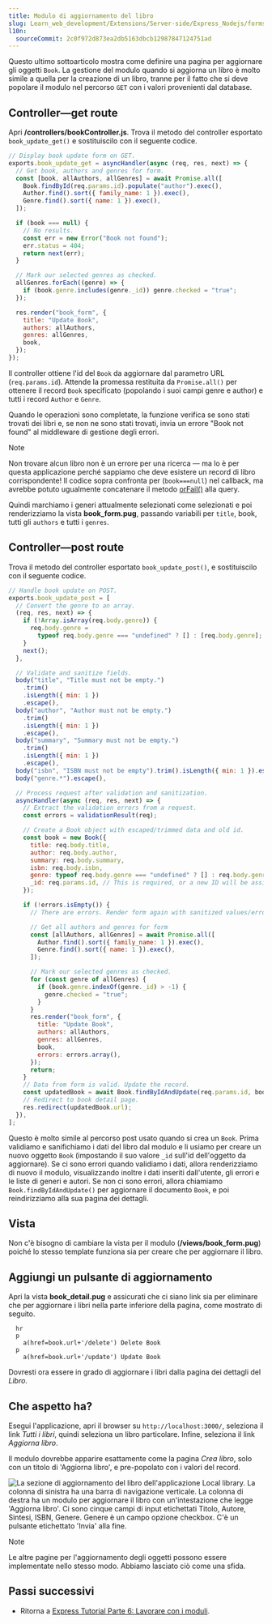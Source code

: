 ```yaml
---
title: Modulo di aggiornamento del libro
slug: Learn_web_development/Extensions/Server-side/Express_Nodejs/forms/Update_Book_form
l10n:
  sourceCommit: 2c0f972d873ea2db5163dbcb12987847124751ad
---
```


Questo ultimo sottoarticolo mostra come definire una pagina per aggiornare gli oggetti `Book`. La gestione del modulo quando si aggiorna un libro è molto simile a quella per la creazione di un libro, tranne per il fatto che si deve popolare il modulo nel percorso `GET` con i valori provenienti dal database.

## Controller—get route

Apri **/controllers/bookController.js**. Trova il metodo del controller esportato `book_update_get()` e sostituiscilo con il seguente codice.

```js
// Display book update form on GET.
exports.book_update_get = asyncHandler(async (req, res, next) => {
  // Get book, authors and genres for form.
  const [book, allAuthors, allGenres] = await Promise.all([
    Book.findById(req.params.id).populate("author").exec(),
    Author.find().sort({ family_name: 1 }).exec(),
    Genre.find().sort({ name: 1 }).exec(),
  ]);

  if (book === null) {
    // No results.
    const err = new Error("Book not found");
    err.status = 404;
    return next(err);
  }

  // Mark our selected genres as checked.
  allGenres.forEach((genre) => {
    if (book.genre.includes(genre._id)) genre.checked = "true";
  });

  res.render("book_form", {
    title: "Update Book",
    authors: allAuthors,
    genres: allGenres,
    book,
  });
});
```

Il controller ottiene l'id del `Book` da aggiornare dal parametro URL (`req.params.id`).
Attende la promessa restituita da `Promise.all()` per ottenere il record `Book` specificato (popolando i suoi campi genre e author) e tutti i record `Author` e `Genre`.

Quando le operazioni sono completate, la funzione verifica se sono stati trovati dei libri e, se non ne sono stati trovati, invia un errore "Book not found" al middleware di gestione degli errori.

> [!NOTE]
> Non trovare alcun libro non è un errore per una ricerca — ma lo è per questa applicazione perché sappiamo che deve esistere un record di libro corrispondente! Il codice sopra confronta per (`book===null`) nel callback, ma avrebbe potuto ugualmente concatenare il metodo [orFail()](<https://mongoosejs.com/docs/api/query.html#Query.prototype.orFail()>) alla query.

Quindi marchiamo i generi attualmente selezionati come selezionati e poi renderizziamo la vista **book_form.pug**, passando variabili per `title`, book, tutti gli `authors` e tutti i `genres`.

## Controller—post route

Trova il metodo del controller esportato `book_update_post()`, e sostituiscilo con il seguente codice.

```js
// Handle book update on POST.
exports.book_update_post = [
  // Convert the genre to an array.
  (req, res, next) => {
    if (!Array.isArray(req.body.genre)) {
      req.body.genre =
        typeof req.body.genre === "undefined" ? [] : [req.body.genre];
    }
    next();
  },

  // Validate and sanitize fields.
  body("title", "Title must not be empty.")
    .trim()
    .isLength({ min: 1 })
    .escape(),
  body("author", "Author must not be empty.")
    .trim()
    .isLength({ min: 1 })
    .escape(),
  body("summary", "Summary must not be empty.")
    .trim()
    .isLength({ min: 1 })
    .escape(),
  body("isbn", "ISBN must not be empty").trim().isLength({ min: 1 }).escape(),
  body("genre.*").escape(),

  // Process request after validation and sanitization.
  asyncHandler(async (req, res, next) => {
    // Extract the validation errors from a request.
    const errors = validationResult(req);

    // Create a Book object with escaped/trimmed data and old id.
    const book = new Book({
      title: req.body.title,
      author: req.body.author,
      summary: req.body.summary,
      isbn: req.body.isbn,
      genre: typeof req.body.genre === "undefined" ? [] : req.body.genre,
      _id: req.params.id, // This is required, or a new ID will be assigned!
    });

    if (!errors.isEmpty()) {
      // There are errors. Render form again with sanitized values/error messages.

      // Get all authors and genres for form
      const [allAuthors, allGenres] = await Promise.all([
        Author.find().sort({ family_name: 1 }).exec(),
        Genre.find().sort({ name: 1 }).exec(),
      ]);

      // Mark our selected genres as checked.
      for (const genre of allGenres) {
        if (book.genre.indexOf(genre._id) > -1) {
          genre.checked = "true";
        }
      }
      res.render("book_form", {
        title: "Update Book",
        authors: allAuthors,
        genres: allGenres,
        book,
        errors: errors.array(),
      });
      return;
    }
    // Data from form is valid. Update the record.
    const updatedBook = await Book.findByIdAndUpdate(req.params.id, book, {});
    // Redirect to book detail page.
    res.redirect(updatedBook.url);
  }),
];
```

Questo è molto simile al percorso post usato quando si crea un `Book`.
Prima validiamo e sanifichiamo i dati del libro dal modulo e li usiamo per creare un nuovo oggetto `Book` (impostando il suo valore `_id` sull'id dell'oggetto da aggiornare). Se ci sono errori quando validiamo i dati, allora renderizziamo di nuovo il modulo, visualizzando inoltre i dati inseriti dall'utente, gli errori e le liste di generi e autori. Se non ci sono errori, allora chiamiamo `Book.findByIdAndUpdate()` per aggiornare il documento `Book`, e poi reindirizziamo alla sua pagina dei dettagli.

## Vista

Non c'è bisogno di cambiare la vista per il modulo (**/views/book_form.pug**) poiché lo stesso template funziona sia per creare che per aggiornare il libro.

## Aggiungi un pulsante di aggiornamento

Apri la vista **book_detail.pug** e assicurati che ci siano link sia per eliminare che per aggiornare i libri nella parte inferiore della pagina, come mostrato di seguito.

```pug
  hr
  p
    a(href=book.url+'/delete') Delete Book
  p
    a(href=book.url+'/update') Update Book
```

Dovresti ora essere in grado di aggiornare i libri dalla pagina dei dettagli del _Libro_.

## Che aspetto ha?

Esegui l'applicazione, apri il browser su `http://localhost:3000/`, seleziona il link _Tutti i libri_, quindi seleziona un libro particolare. Infine, seleziona il link _Aggiorna libro_.

Il modulo dovrebbe apparire esattamente come la pagina _Crea libro_, solo con un titolo di 'Aggiorna libro', e pre-popolato con i valori del record.

![La sezione di aggiornamento del libro dell'applicazione Local library. La colonna di sinistra ha una barra di navigazione verticale. La colonna di destra ha un modulo per aggiornare il libro con un'intestazione che legge 'Aggiorna libro'. Ci sono cinque campi di input etichettati Titolo, Autore, Sintesi, ISBN, Genere. Genere è un campo opzione checkbox. C'è un pulsante etichettato 'Invia' alla fine.](locallibary_express_book_update_noerrors.png)

> [!NOTE]
> Le altre pagine per l'aggiornamento degli oggetti possono essere implementate nello stesso modo. Abbiamo lasciato ciò come una sfida.

## Passi successivi

- Ritorna a [Express Tutorial Parte 6: Lavorare con i moduli](/it/docs/Learn_web_development/Extensions/Server-side/Express_Nodejs/forms).
